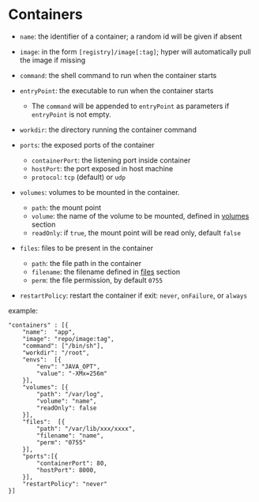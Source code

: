 # Containers

- `name`: the identifier of a container; a random id will be given if absent

- `image`: in the form `[registry]/image[:tag]`; hyper will automatically pull the image if missing

- `command`: the shell command to run when the container starts

- `entryPoint`: the executable to run when the container starts
    - The `command` will be appended to `entryPoint` as parameters if `entryPoint` is not empty.

- `workdir`: the directory running the container command

- `ports`: the exposed ports of the container
    - `containerPort`: the listening port inside container
    - `hostPort`: the port exposed in host machine
    - `protocol`: `tcp` (default) or `udp`

- `volumes`: volumes to be mounted in the container.
    -  `path`: the mount point
    -  `volume`: the name of the volume to be mounted, defined in [volumes](./volumes.md) section
    -  `readOnly`: if `true`, the mount point will be read only, default `false`

- `files`: files to be present in the container
    -  `path`: the file path in the container
    -  `filename`: the filename defined in [files](./files.md) section
    -  `perm`: the file permission, by default `0755`

- `restartPolicy`: restart the container if exit: `never`, `onFailure`, or `always`

example:

    "containers" : [{
        "name":  "app",
        "image": "repo/image:tag",
        "command": ["/bin/sh"],
        "workdir": "/root",
        "envs":  [{
            "env": "JAVA_OPT",
            "value": "-XMx=256m"
        }],
        "volumes": [{
            "path": "/var/log",
            "volume": "name",
            "readOnly": false
        }],
        "files":  [{
            "path": "/var/lib/xxx/xxxx",
            "filename": "name",
            "perm": "0755"
        }],
        "ports":[{
            "containerPort": 80,
            "hostPort": 8000,
        }],
        "restartPolicy": "never"
    }]

